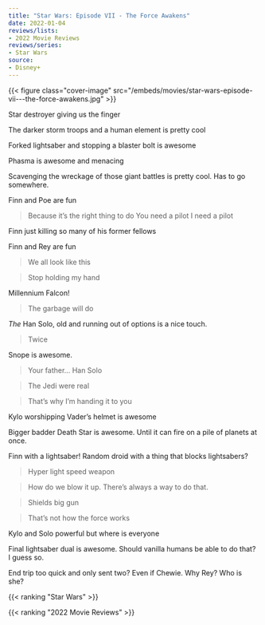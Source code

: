 ```yaml
---
title: "Star Wars: Episode VII - The Force Awakens"
date: 2022-01-04
reviews/lists:
- 2022 Movie Reviews
reviews/series:
- Star Wars
source:
- Disney+
---
```

{{< figure class="cover-image" src="/embeds/movies/star-wars-episode-vii---the-force-awakens.jpg" >}}


Star destroyer giving us the finger

The darker storm troops and a human element is pretty cool

Forked lightsaber and stopping a blaster bolt is awesome

Phasma is awesome and menacing

Scavenging the wreckage of those giant battles is pretty cool. Has to go somewhere. 

Finn and Poe are fun

> Because it’s the right thing to do
> You need a pilot
> I need a pilot

Finn just killing so many of his former fellows

Finn and Rey are fun

> We all look like this

> Stop holding my hand 

Millennium Falcon!

> The garbage will do

*The* Han Solo, old and running out of options is a nice touch. 

> Twice

Snope is awesome. 

> Your father… Han Solo

> The Jedi were real

> That’s why I’m handing it to you

Kylo worshipping Vader’s helmet is awesome

Bigger badder Death Star is awesome. Until it can fire on a pile of planets at once. 

Finn with a lightsaber! Random droid with a thing that blocks lightsabers?

> Hyper light speed weapon

> How do we blow it up. There’s always a way to do that. 

> Shields big gun

> That’s not how the force works

Kylo and Solo powerful but where is everyone

Final lightsaber dual is awesome. Should vanilla humans be able to do that? I guess so. 

End trip too quick and only sent two? Even if Chewie. Why Rey? Who is she?


{{< ranking "Star Wars" >}}

{{< ranking "2022 Movie Reviews" >}}